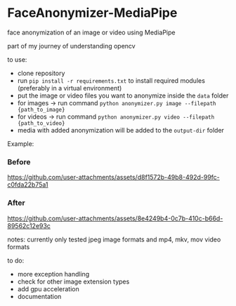 # FaceAnonymizer-MediaPipe
face anonymization of an image or video using MediaPipe

part of my journey of understanding opencv

to use:
- clone repository
- run `pip install -r requirements.txt` to install required modules (preferably in a virtual environment)
- put the image or video files you want to anonymize inside the `data` folder
- for images -> run command 
    `python anonymizer.py image --filepath {path_to_image}`
- for videos -> run command
    `python anonymizer.py video --filepath {path_to_video}`
- media with added anonymization will be added to the  `output-dir` folder

Example:

### Before



https://github.com/user-attachments/assets/d8f1572b-49b8-492d-99fc-c0fda22b75a1


### After


https://github.com/user-attachments/assets/8e4249b4-0c7b-410c-b66d-89562c12e93c




notes: currently only tested jpeg image formats and mp4, mkv, mov video formats


to do:
- more exception handling
- check for other image extension types
- add gpu acceleration 
- documentation

